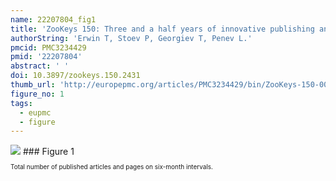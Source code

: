 ```yaml
---
name: 22207804_fig1
title: 'ZooKeys 150: Three and a half years of innovative publishing and growth.'
authorString: 'Erwin T, Stoev P, Georgiev T, Penev L.'
pmcid: PMC3234429
pmid: '22207804'
abstract: ' '
doi: 10.3897/zookeys.150.2431
thumb_url: 'http://europepmc.org/articles/PMC3234429/bin/ZooKeys-150-005-g001.gif'
figure_no: 1
tags:
  - eupmc
  - figure
---
```

<img src='http://europepmc.org/articles/PMC3234429/bin/ZooKeys-150-005-g001.jpg' style='max-height: 300px'>
### Figure 1
<p style='font-size: 10px;'>Total number of published articles and pages on six-month intervals.</p>